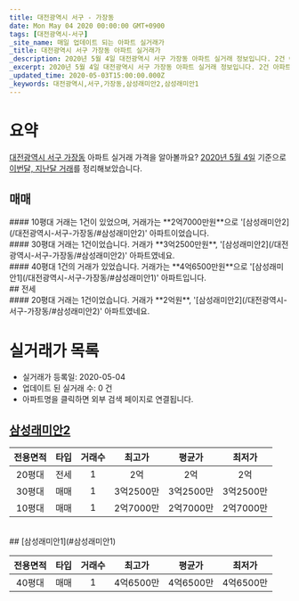```yaml
---
title: 대전광역시 서구 - 가장동
date: Mon May 04 2020 00:00:00 GMT+0900
tags: [대전광역시-서구]
_site_name: 매일 업데이트 되는 아파트 실거래가
_title: 대전광역시 서구 가장동 아파트 실거래가
_description: 2020년 5월 4일 대전광역시 서구 가장동 아파트 실거래 정보입니다. 2건 아파트 정보가 있습니다.
_excerpt: 2020년 5월 4일 대전광역시 서구 가장동 아파트 실거래 정보입니다. 2건 아파트 정보가 있습니다.
_updated_time: 2020-05-03T15:00:00.000Z
_keywords: 대전광역시,서구,가장동,삼성래미안2,삼성래미안1
---
```





# 요약
<ins>대전광역시 서구 가장동</ins> 아파트 실거래 가격을 알아볼까요? <ins>2020년 5월 4일</ins> 기준으로 <ins>이번달, 지난달 거래</ins>를 정리해보았습니다.

## 매매
<div class="container">
<div class="six columns" markdown="1">
#### 10평대
거래는 1건이 있었으며, 거래가는 **2억7000만원**으로 '[삼성래미안2](/대전광역시-서구-가장동/#삼성래미안2)' 아파트이었습니다.
</div>
<div class="six columns" markdown="1">
#### 30평대
거래는 1건이었습니다. 거래가 **3억2500만원**, '[삼성래미안2](/대전광역시-서구-가장동/#삼성래미안2)' 아파트였네요.
</div>
</div>
<div class="container">
<div class="twelve columns" markdown="1">
#### 40평대
1건의 거래가 있었습니다. 거래가는 **4억6500만원**으로 '[삼성래미안1](/대전광역시-서구-가장동/#삼성래미안1)' 아파트입니다.
</div>
</div>
## 전세
<div class="container">
<div class="twelve columns" markdown="1">
#### 20평대
거래는 1건이었습니다. 거래가 **2억원**, '[삼성래미안2](/대전광역시-서구-가장동/#삼성래미안2)' 아파트였네요.
</div>
</div>



# 실거래가 목록
- 실거래가 등록일: 2020-05-04
- 업데이트 된 실거래 수: 0 건
- 아파트명을 클릭하면 외부 검색 페이지로 연결됩니다.

## [삼성래미안2](#삼성래미안2)

|전용면적|타입|거래수|최고가|평균가|최저가|
|:---:|:---:|:---:|:---:|:---:|:---:|
|20평대|<span class="deal-type-2">전세</span>|1|2억|2억|2억|
|30평대|<span class="deal-type-1">매매</span>|1|3억2500만|3억2500만|3억2500만|
|10평대|<span class="deal-type-1">매매</span>|1|2억7000만|2억7000만|2억7000만|

<br/>
## [삼성래미안1](#삼성래미안1)

|전용면적|타입|거래수|최고가|평균가|최저가|
|:---:|:---:|:---:|:---:|:---:|:---:|
|40평대|<span class="deal-type-1">매매</span>|1|4억6500만|4억6500만|4억6500만|

<br/>



